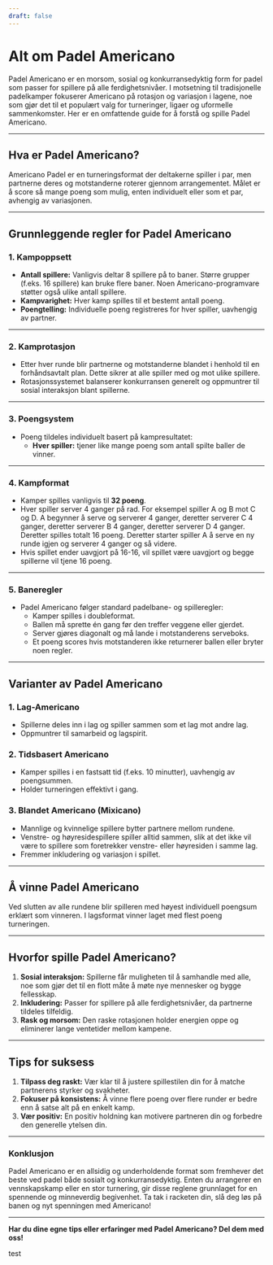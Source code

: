 ```yaml
---
draft: false
---
```

# Alt om Padel Americano

Padel Americano er en morsom, sosial og konkurransedyktig form for padel som passer for spillere på alle ferdighetsnivåer. I motsetning til tradisjonelle padelkamper fokuserer Americano på rotasjon og variasjon i lagene, noe som gjør det til et populært valg for turneringer, ligaer og uformelle sammenkomster. Her er en omfattende guide for å forstå og spille Padel Americano.

---

## **Hva er Padel Americano?**

Americano Padel er en turneringsformat der deltakerne spiller i par, men partnerne deres og motstanderne roterer gjennom arrangementet. Målet er å score så mange poeng som mulig, enten individuelt eller som et par, avhengig av variasjonen.

---

## **Grunnleggende regler for Padel Americano**

### **1. Kampoppsett**
- **Antall spillere:** Vanligvis deltar 8 spillere på to baner. Større grupper (f.eks. 16 spillere) kan bruke flere baner. Noen Americano-programvare støtter også ulike antall spillere.
- **Kampvarighet:** Hver kamp spilles til et bestemt antall poeng.
- **Poengtelling:** Individuelle poeng registreres for hver spiller, uavhengig av partner.

---

### **2. Kamprotasjon**
- Etter hver runde blir partnerne og motstanderne blandet i henhold til en forhåndsavtalt plan. Dette sikrer at alle spiller med og mot ulike spillere.
- Rotasjonssystemet balanserer konkurransen generelt og oppmuntrer til sosial interaksjon blant spillerne.

---

### **3. Poengsystem**
- Poeng tildeles individuelt basert på kampresultatet:
  - **Hver spiller:** tjener like mange poeng som antall spilte baller de vinner.

---

### **4. Kampformat**
- Kamper spilles vanligvis til **32 poeng**.
- Hver spiller server 4 ganger på rad. For eksempel spiller A og B mot C og D. A begynner å serve og serverer 4 ganger, deretter serverer C 4 ganger, deretter serverer B 4 ganger, deretter serverer D 4 ganger. Deretter spilles totalt 16 poeng. Deretter starter spiller A å serve en ny runde igjen og serverer 4 ganger og så videre.
- Hvis spillet ender uavgjort på 16-16, vil spillet være uavgjort og begge spillerne vil tjene 16 poeng.

---

### **5. Baneregler**
- Padel Americano følger standard padelbane- og spilleregler:
  - Kamper spilles i doubleformat.
  - Ballen må sprette én gang før den treffer veggene eller gjerdet.
  - Server gjøres diagonalt og må lande i motstanderens serveboks.
  - Et poeng scores hvis motstanderen ikke returnerer ballen eller bryter noen regler.

---

## **Varianter av Padel Americano**

### **1. Lag-Americano**
- Spillerne deles inn i lag og spiller sammen som et lag mot andre lag.
- Oppmuntrer til samarbeid og lagspirit.

### **2. Tidsbasert Americano**
- Kamper spilles i en fastsatt tid (f.eks. 10 minutter), uavhengig av poengsummen.
- Holder turneringen effektivt i gang.

### **3. Blandet Americano (Mixicano)**
- Mannlige og kvinnelige spillere bytter partnere mellom rundene.
- Venstre- og høyresidespillere spiller alltid sammen, slik at det ikke vil være to spillere som foretrekker venstre- eller høyresiden i samme lag.
- Fremmer inkludering og variasjon i spillet.

---

## **Å vinne Padel Americano**

Ved slutten av alle rundene blir spilleren med høyest individuell poengsum erklært som vinneren. I lagsformat vinner laget med flest poeng turneringen.

---

## **Hvorfor spille Padel Americano?**

1. **Sosial interaksjon:** Spillerne får muligheten til å samhandle med alle, noe som gjør det til en flott måte å møte nye mennesker og bygge fellesskap.
2. **Inkludering:** Passer for spillere på alle ferdighetsnivåer, da partnerne tildeles tilfeldig.
3. **Rask og morsom:** Den raske rotasjonen holder energien oppe og eliminerer lange ventetider mellom kampene.

---

## **Tips for suksess**

1. **Tilpass deg raskt:** Vær klar til å justere spillestilen din for å matche partnerens styrker og svakheter.
2. **Fokuser på konsistens:** Å vinne flere poeng over flere runder er bedre enn å satse alt på en enkelt kamp.
3. **Vær positiv:** En positiv holdning kan motivere partneren din og forbedre den generelle ytelsen din.

---

### **Konklusjon**

Padel Americano er en allsidig og underholdende format som fremhever det beste ved padel både sosialt og konkurransedyktig. Enten du arrangerer en vennskapskamp eller en stor turnering, gir disse reglene grunnlaget for en spennende og minneverdig begivenhet. Ta tak i racketen din, slå deg løs på banen og nyt spenningen med Americano!

---

**Har du dine egne tips eller erfaringer med Padel Americano? Del dem med oss!**

test
